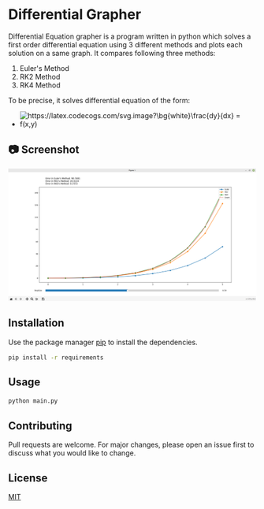 # Differential Grapher

Differential Equation grapher is a program written in python which solves a first order differential equation using 3 different methods and plots each solution on a same graph.
It compares following three methods:
1. Euler's Method
2. RK2 Method
3. RK4 Method

To be precise, it solves differential equation of the form:

- <img src="https://latex.codecogs.com/svg.image?\bg{white}\frac{dy}{dx}&space;=&space;f(x,y)" title="https://latex.codecogs.com/svg.image?\bg{white}\frac{dy}{dx} = f(x,y)" />

## :camera: Screenshot

![Matplot](Screenshot/Screenshot1.png)

## Installation

Use the package manager [pip](https://pip.pypa.io/en/stable/) to install the dependencies.

```bash
pip install -r requirements
```

## Usage

```bash
python main.py
```

## Contributing

Pull requests are welcome. For major changes, please open an issue first
to discuss what you would like to change.


## License

[MIT](https://choosealicense.com/licenses/mit/)
